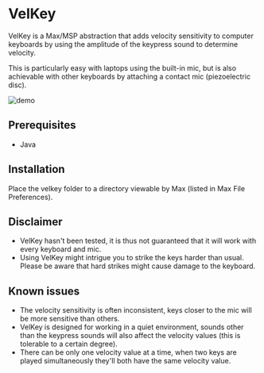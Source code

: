 # VelKey

VelKey is a Max/MSP abstraction that adds velocity sensitivity to computer keyboards by using the amplitude of the keypress sound to determine velocity.

This is particularly easy with laptops using the built-in mic, but is also achievable with other keyboards by attaching a contact mic (piezoelectric disc).

![demo](/media/demo.gif)

## Prerequisites

- Java

## Installation

Place the velkey folder to a directory viewable by Max (listed in Max File Preferences).

## Disclaimer

- VelKey hasn't been tested, it is thus not guaranteed that it will work with every keyboard and mic.
- Using VelKey might intrigue you to strike the keys harder than usual. Please be aware that hard strikes might cause damage to the keyboard.

## Known issues

- The velocity sensitivity is often inconsistent, keys closer to the mic will be more sensitive than others.
- VelKey is designed for working in a quiet environment, sounds other than the keypress sounds will also affect the velocity values (this is tolerable to a certain degree).
- There can be only one velocity value at a time, when two keys are played simultaneously they'll both have the same velocity value.